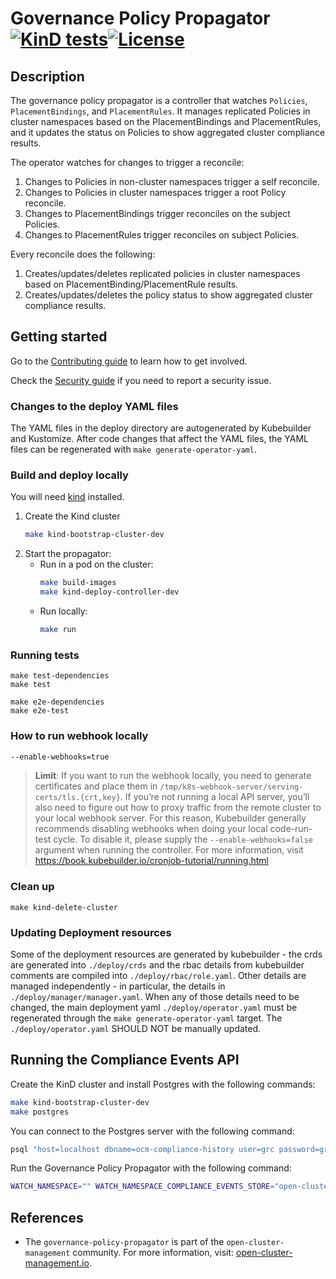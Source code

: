 [comment]: # " Copyright Contributors to the Open Cluster Management project "

# Governance Policy Propagator [![KinD tests](https://github.com/open-cluster-management-io/governance-policy-propagator/actions/workflows/kind.yml/badge.svg?branch=main&event=push)](https://github.com/open-cluster-management-io/governance-policy-propagator/actions/workflows/kind.yml)[![License](https://img.shields.io/:license-apache-blue.svg)](http://www.apache.org/licenses/LICENSE-2.0.html)

## Description

The governance policy propagator is a controller that watches `Policies`, `PlacementBindings`, and `PlacementRules`. It
manages replicated Policies in cluster namespaces based on the PlacementBindings and PlacementRules, and it updates the
status on Policies to show aggregated cluster compliance results.

The operator watches for changes to trigger a reconcile:

1. Changes to Policies in non-cluster namespaces trigger a self reconcile.
2. Changes to Policies in cluster namespaces trigger a root Policy reconcile.
3. Changes to PlacementBindings trigger reconciles on the subject Policies.
4. Changes to PlacementRules trigger reconciles on subject Policies.

Every reconcile does the following:

1. Creates/updates/deletes replicated policies in cluster namespaces based on PlacementBinding/PlacementRule results.
2. Creates/updates/deletes the policy status to show aggregated cluster compliance results.

## Getting started

Go to the
[Contributing guide](https://github.com/open-cluster-management-io/community/blob/main/sig-policy/contribution-guidelines.md)
to learn how to get involved.

Check the [Security guide](SECURITY.md) if you need to report a security issue.

### Changes to the deploy YAML files

The YAML files in the deploy directory are autogenerated by Kubebuilder and Kustomize. After code changes that affect
the YAML files, the YAML files can be regenerated with `make generate-operator-yaml`.

### Build and deploy locally

You will need [kind](https://kind.sigs.k8s.io/docs/user/quick-start/) installed.

1. Create the Kind cluster
   ```bash
   make kind-bootstrap-cluster-dev
   ```
2. Start the propagator:
   - Run in a pod on the cluster:
     ```bash
     make build-images
     make kind-deploy-controller-dev
     ```
   - Run locally:
     ```bash
     make run
     ```

### Running tests

```
make test-dependencies
make test

make e2e-dependencies
make e2e-test
```

### How to run webhook locally

```bash
--enable-webhooks=true
```

> **Limit**: If you want to run the webhook locally, you need to generate certificates and place them in `/tmp/k8s-webhook-server/serving-certs/tls.{crt,key}`. If you’re not running a local API server, you’ll also need to figure out how to proxy traffic from the remote cluster to your local webhook server. For this reason, Kubebuilder generally recommends disabling webhooks when doing your local code-run-test cycle. To disable it, please supply the `--enable-webhooks=false` argument when running the controller.
> For more information, visit https://book.kubebuilder.io/cronjob-tutorial/running.html

### Clean up

```
make kind-delete-cluster
```

### Updating Deployment resources

Some of the deployment resources are generated by kubebuilder - the crds are generated into `./deploy/crds` and the rbac
details from kubebuilder comments are compiled into `./deploy/rbac/role.yaml`. Other details are managed independently -
in particular, the details in `./deploy/manager/manager.yaml`. When any of those details need to be changed, the main
deployment yaml `./deploy/operator.yaml` must be regenerated through the `make generate-operator-yaml` target. The
`./deploy/operator.yaml` SHOULD NOT be manually updated.

## Running the Compliance Events API

Create the KinD cluster and install Postgres with the following commands:

```bash
make kind-bootstrap-cluster-dev
make postgres
```

You can connect to the Postgres server with the following command:

```bash
psql "host=localhost dbname=ocm-compliance-history user=grc password=grc"
```

Run the Governance Policy Propagator with the following command:

```bash
WATCH_NAMESPACE="" WATCH_NAMESPACE_COMPLIANCE_EVENTS_STORE="open-cluster-management" go run main.go --leader-elect=false --enable-compliance-events-store  --enable-webhooks=false
```

## References

- The `governance-policy-propagator` is part of the `open-cluster-management` community. For more information, visit:
  [open-cluster-management.io](https://open-cluster-management.io).

